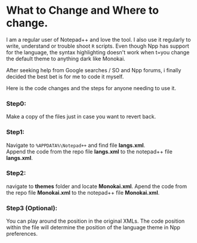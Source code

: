 # What to Change and Where to change.

I am a regular user of Notepad++ and love the tool. I also use it regularly to write, understand or trouble shoot `R` scripts.
Even though Npp has support for the language, the syntax highlighting doesn't work when t=you change the default theme to anything dark like Monokai.

After seeking help from Google searches / SO and Npp forums, i finally decided the best bet is for me to code it myself. 

Here is the code changes and the steps for anyone needing to use it. 

### Step0:
Make a copy of the files just in case you want to revert back.


### Step1:

Navigate to `%APPDATA%\Notepad++` and find file **langs.xml**.  
Append the code from the repo file **langs.xml** to the notepad++ file **langs.xml**.

### Step2:

navigate to **themes** folder and locate **Monokai.xml**.
Apend the code from the repo file **Monokai.xml** to the notepad++ file **Monokai.xml**.

### Step3 (Optional):
You can play around the position in the original XMLs. The code position within the file will determine the position of the language theme in Npp preferences.


